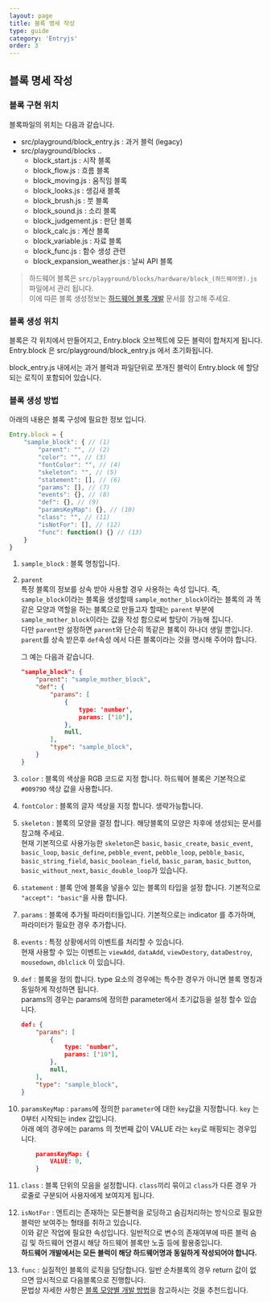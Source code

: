```yaml
---
layout: page
title: 블록 명세 작성
type: guide
category: 'Entryjs'
order: 3
---
```

## 블록 명세 작성  

### 블록 구현 위치

블록파일의 위치는 다음과 같습니다.  

- src/playground/block_entry.js : 과거 블럭 (legacy)
- src/playground/blocks ..
  - block_start.js : 시작 블록
  - block_flow.js : 흐름 블록
  - block_moving.js : 움직임 블록
  - block_looks.js : 생김새 블록
  - block_brush.js : 붓 블록
  - block_sound.js : 소리 블록
  - block_judgement.js : 판단 블록
  - block_calc.js : 계산 블록
  - block_variable.js : 자료 블록
  - block_func.js : 함수 생성 관련
  - block_expansion_weather.js : 날씨 API 블록
  
> 하드웨어 블록은 `src/playground/blocks/hardware/block_(하드웨어명).js` 파일에서 관리 됩니다.  
> 이에 따른 블록 생성정보는 [하드웨어 블록 개발](/docs/guide/entryjs/2016-07-08-add_new_blocks4.html#하드웨어-블록-개발) 문서를 참고해 주세요.

### 블록 생성 위치

블록은 각 위치에서 만들어지고, Entry.block 오브젝트에 모든 블럭이 합쳐지게 됩니다.  
Entry.block 은 src/playground/block_entry.js 에서 초기화됩니다.  

block_entry.js 내에서는 과거 블럭과 파일단위로 쪼개진 블럭이 Entry.block 에 할당되는 로직이 포함되어 있습니다.

### 블록 생성 방법

아래의 내용은 블록 구성에 필요한 정보 입니다.

``` js
Entry.block = {
    "sample_block": { // (1)
        "parent": "", // (2)
        "color": "", // (3)
        "fontColor": "", // (4)
        "skeleton": "", // (5)
        "statement": [], // (6)
        "params": [], // (7)
        "events": {}, // (8)
        "def": {}, // (9)
        "paramsKeyMap": {}, // (10)
        "class": "", // (11)
        "isNotFor": [], // (12)
        "func": function() {} // (13)
    }
}
```
1. `sample_block` : 블록 명칭입니다.
2. `parent`  
특정 블록의 정보를 상속 받아 사용할 경우 사용하는 속성 입니다.
즉, `sample_block`이라는 블록을 생성할때 `sample_mother_block`이라는 블록의 과 똑같은 모양과 역할을 하는 블록으로 만들고자 할때는 `parent` 부분에 `sample_mother_block`이라는 값을 작성 함으로써 할당이 가능해 집니다.  
다만 `parent`만 설정하면 `parent`와 단순히 똑같은 블록이 하나더 생일 뿐입니다.
`parent`를 상속 받은후 `def`속성 에서 다른 블록이라는 것을 명시해 주어야 합니다.

    그 예는 다음과 같습니다.  

    ``` json
    "sample_block": {
        "parent": "sample_mother_block",
        "def": {
            "params": [
                {
                    type: 'number',
                    params: ['10'],
                },
                null,
            ],
            "type": "sample_block",
        }
    }
    ```

3. `color` : 블록의 색상을 RGB 코드로 지정 합니다. 하드웨어 블록은 기본적으로 `#00979D` 색상 값을 사용합니다.  

4. `fontColor` : 블록의 글자 색상을 지정 합니다. 생략가능합니다.

5. `skeleton` : 블록의 모양을 결정 합니다. 해당블록의 모양은 차후에 생성되는 문서를 참고해 주세요.  
현재 기본적으로 사용가능한 `skeleton`은 `basic`, `basic_create`, `basic_event`, `basic_loop`, `basic_define`, `pebble_event`, `pebble_loop`, `pebble_basic`, `basic_string_field`, `basic_boolean_field`, `basic_param`, `basic_button`, `basic_without_next`, `basic_double_loop`가 있습니다.  

6. `statement` : 블록 안에 블록을 넣을수 있는 블록의 타입을 설정 합니다. 기본적으로 `"accept": "basic"`을 사용 합니다.

7. `params` : 블록에 추가될 파라미터들입니다. 기본적으로는 indicator 를 추가하며, 파라미터가 필요한 경우 추가합니다.

8. `events` : 특정 상황에서의 이벤트를 처리할 수 있습니다.  
현재 사용할 수 있는 이벤트는 `viewAdd`, `dataAdd`, `viewDestory`, `dataDestroy`, `mousedown`, `dblclick` 이 있습니다.

9. `def` : 블록을 정의 합니다. type 요소의 경우에는 특수한 경우가 아니면 블록 명칭과 동일하게 작성하면 됩니다.  
    params의 경우는 params에 정의한 parameter에서 초기값등을 설정 할수 있습니다.
    ``` json
    def: {
        "params": [
            {
                type: 'number',
                params: ['10'],
            },
            null,
        ],
        "type": "sample_block",
    }
    ```

10. `paramsKeyMap` : `params`에 정의한 `parameter`에 대한 `key`값을 지정합니다. `key` 는 0부터 시작되는 index 값입니다.  
    아래 예의 경우에는 params 의 첫번째 값이 VALUE 라는 `key`로 매핑되는 경우입니다.
    ```json
        paramsKeyMap: {
            VALUE: 0,
        }
    ```

11. `class` : 블록 단위의 모음을 설정합니다. `class`끼리 묶이고 `class`가 다른 경우 가로줄로 구분되어 사용자에게 보여지게 됩니다.

12. `isNotFor` : 엔트리는 존재하는 모든블럭을 로딩하고 숨김처리하는 방식으로 필요한 블럭만 보여주는 형태를 취하고 있습니다.  
    이와 같은 작업에 필요한 속성입니다.
    일반적으로 변수의 존재여부에 따른 블럭 숨김 및 하드웨어 연결시 해당 하드웨어 블록만 노출 등에 활용중입니다.  
    **하드웨어 개발에서는 모든 블럭이 해당 하드웨어명과 동일하게 작성되어야 합니다.**

13. `func` : 실질적인 블록의 로직을 담당합니다. 일반 순차블록의 경우 return 값이 없으면 암시적으로 다음블록으로 진행합니다.  
    문법상 자세한 사항은 [블록 모양별 개발 방법](./2016-05-26-add_new_blocks3.html)을 참고하시는 것을 추천드립니다.
